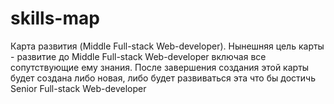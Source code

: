 # skills-map
Карта развития (Middle Full-stack Web-developer). Нынешняя цель карты - развитие до Middle Full-stack Web-developer включая все сопутствующие ему знания. После завершения создания этой карты будет создана либо новая, либо будет развиваться эта что бы достичь Senior Full-stack Web-developer
